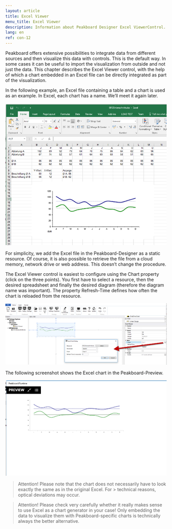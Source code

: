 ```yaml
---
layout: article
title: Excel Viewer
menu_title: Excel Viewer
description: Information about Peakboard Designer Excel ViewerControl.
lang: en
ref: con-12
---
```


Peakboard offers extensive possibilities to integrate data from different sources and then visualize this data with controls. This is the default way. In some cases it can be useful to import the visualization from outside and not just the data. This chapter describes the Excel Viewer control, with the help of which a chart embedded in an Excel file can be directly integrated as part of the visualization.

In the following example, an Excel file containing a table and a chart is used as an example. In Excel, each chart has a name. We’ll meet it again later.

![image_1](/assets/images/Controls/Excel-Viewer/Controls_ExcelViewer_01.png)

For simplicity, we add the Excel file in the Peakboard-Designer as a static resource. Of course, it is also possible to retrieve the file from a cloud memory, network drive or web address. This doesn’t change the procedure.

The Excel Viewer control is easiest to configure using the Chart property (click on the three points). You first have to select a resource, then the desired spreadsheet and finally the desired diagram (therefore the diagram name was important). The property Refresh-Time defines how often the chart is reloaded from the resource.

![image_1](/assets/images/Controls/Excel-Viewer/Controls_ExcelViewer_02.png)

The following screenshot shows the Excel chart in the Peakboard-Preview.

![image_1](/assets/images/Controls/Excel-Viewer/Controls_ExcelViewer_03.png)

> Attention! Please note that the chart does not necessarily have to look exactly the same as in the original Excel. For > technical reasons, optical deviations may occur.

> Attention! Please check very carefully whether it really makes sense to use Excel as a chart generator in your case! Only embedding the data to visualize them with Peakboard-specific charts is technically always the better alternative.
